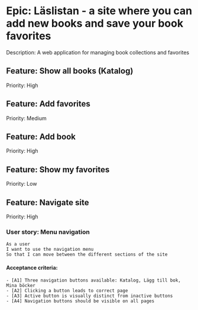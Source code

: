 # Epic: Läslistan - a site where you can add new books and save your book favorites

Description: A web application for managing book collections and favorites 

## Feature: Show all books (Katalog)
Priority: High

## Feature: Add favorites
Priority: Medium

## Feature: Add book
Priority: High

## Feature: Show my favorites
Priority: Low

## Feature: Navigate site
Priority: High

### User story: Menu navigation

    As a user
    I want to use the navigation menu 
    So that I can move between the different sections of the site

#### Acceptance criteria:

    - [A1] Three navigation buttons available: Katalog, Lägg till bok, Mina böcker
    - [A2] Clicking a button leads to correct page
    - [A3] Active button is visually distinct from inactive buttons
    - [A4] Navigation buttons should be visible on all pages

